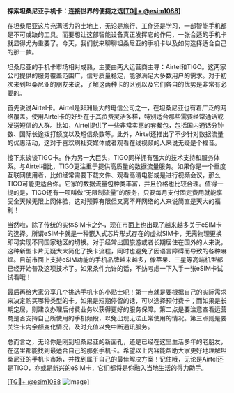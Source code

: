 **探索坦桑尼亚手机卡：连接世界的便捷之选[[TG💪+ @esim1088](https://t.me/s/esim1088)]**

在坦桑尼亚这片充满活力的土地上，无论是旅行、工作还是学习，一部智能手机都是不可或缺的工具。而要想让这部智能设备真正发挥它的作用，一张合适的手机卡就显得尤为重要了。今天，我们就来聊聊坦桑尼亚的手机卡以及如何选择适合自己的那一款。

坦桑尼亚的手机卡市场相对成熟，主要由两大运营商主导：Airtel和TIGO。这两家公司提供的服务覆盖范围广，信号质量稳定，能够满足大多数用户的需求。对于初次来到坦桑尼亚的朋友来说，了解这两种卡的区别以及它们各自的优势是非常有必要的。

首先说说Airtel卡。Airtel是非洲最大的电信公司之一，在坦桑尼亚也有着广泛的网络覆盖。使用Airtel卡的好处在于其资费灵活多样，特别适合那些需要经常通话或发送短信的人群。比如，Airtel提供了一些非常实惠的套餐包，包括国内通话分钟数、国际长途拨打额度以及短信条数等。此外，Airtel还推出了不少针对数据流量的优惠活动，这对于喜欢刷社交媒体或者观看在线视频的人来说无疑是个福音。

接下来谈谈TIGO卡。作为另一大巨头，TIGO同样拥有强大的技术支持和服务体系。与Airtel相比，TIGO更注重于提供高质量的数据流量服务。如果你是一个重度互联网使用者，比如经常需要下载文件、观看高清电影或是进行视频会议，那么TIGO可能更适合你。它家的数据流量包种类丰富，并且价格也比较合理。值得一提的是，TIGO还有一项叫做“无限制流量”的服务，只要每月支付固定费用就能享受全天候无限上网体验，这对预算有限但又离不开网络的人来说简直是天大的福利！

当然啦，除了传统的实体SIM卡之外，现在市面上也出现了越来越多关于eSIM卡的选择。所谓eSIM卡就是一种嵌入式芯片形式存在的虚拟SIM卡，无需物理更换即可实现不同国家地区的切换。对于经常出国旅游或者长期居住在国外的人来说，这种新型卡片无疑大大简化了换卡流程，同时也避免了因语言障碍而导致的各种麻烦。目前市面上支持eSIM功能的手机品牌越来越多，像苹果、三星等高端机型都已经开始普及这项技术了。如果条件允许的话，不妨考虑一下入手一张eSIM卡试试看哦！

最后再给大家分享几个挑选手机卡的小贴士吧！第一点就是要根据自己的实际需求来决定购买哪种类型的卡。如果是短期停留的话，可以选择预付费卡；而如果是长期定居，则建议办理后付费业务以获得更好的服务保障。第二点是要注意查看运营商是否支持自己所使用的手机频段，以免出现无法正常使用的情况。第三点则是要关注卡内余额变化情况，及时充值以免中断通讯服务。

总而言之，无论你是刚到坦桑尼亚的新面孔，还是已经在这里生活多年的老朋友，在这里都能找到最适合自己的那张手机卡。希望以上内容能帮助大家更好地理解坦桑尼亚的手机卡市场，并找到属于自己的最佳解决方案！记住哦，无论是Airtel还是TIGO，亦或是新兴的eSIM卡，它们都将是你融入当地生活的得力助手。

[[TG💪+ @esim1088](https://t.me/s/esim1088) ![Image](https://i.postimg.cc/4NQfJmqS/Snipaste-2025-05-13-00-14-12.png)]